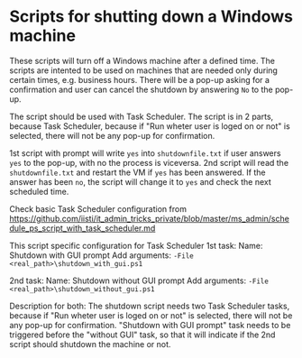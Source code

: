 # Scripts for shutting down a Windows machine

These scripts will turn off a Windows machine after a defined time. The scripts are intented to be used on machines that are needed only during certain times, e.g. business hours. There will be a pop-up asking for a confirmation and user can cancel the shutdown by answering `No` to the pop-up.

The script should be used with Task Scheduler. The script is in 2 parts, because Task Scheduler, because if "Run wheter user is loged on or not" is selected, there will not be any pop-up for confirmation.

1st script with prompt will write `yes` into `shutdownfile.txt` if user answers `yes` to the pop-up, with no the process is viceversa.
2nd script will read the `shutdownfile.txt` and restart the VM if `yes` has been answered. If the answer has been `no`, the script will change it to `yes` and check the next scheduled time. 

Check basic Task Scheduler configuration from https://github.com/iisti/it_admin_tricks_private/blob/master/ms_admin/schedule_ps_script_with_task_scheduler.md

This script specific configuration for Task Scheduler
1st task:
Name: Shutdown with GUI prompt
Add arguments: `-File <real_path>\shutdown_with_gui.ps1`

2nd task:
Name: Shutdown without GUI prompt
Add arguments: `-File <real_path>\shutdown_without_gui.ps1`

Description for both:
The shutdown script needs two Task Scheduler tasks, because if "Run wheter user is loged on or not" is selected, there will not be any pop-up for confirmation.
"Shutdown with GUI prompt" task needs to be triggered before the "without GUI" task, so that it will indicate if the 2nd script should shutdown the machine or not.
